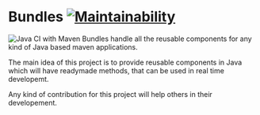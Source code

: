# Bundles [![Maintainability](https://api.codeclimate.com/v1/badges/bd9e3e3a7f2cf7841903/maintainability)](https://codeclimate.com/github/sandeepvalapi/Bundles/maintainability)
![Java CI with Maven](https://github.com/sandeepvalapi/Bundles/workflows/Java%20CI%20with%20Maven/badge.svg?branch=master)
Bundles handle all the reusable components for any kind of Java based maven applications. 

The main idea of this project is to provide reusable components in Java which will have readymade methods, that can be used in real time developemt.

Any kind of contribution for this project will help others in their developement.
